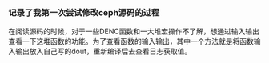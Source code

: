 ### 记录了我第一次尝试修改ceph源码的过程

在阅读源码的时候，对于一些DENC函数和一大堆宏操作不了解，想通过输入输出查看一下这堆函数的功能。为了查看函数的输入输出，其中一个方法就是将函数输入输出放入自己写的dout，重新编译后去查看日志获取值。

